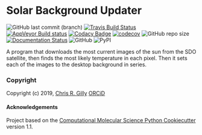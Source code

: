 Solar Background Updater
==============================
[//]: # (Badges)
![GitHub last commit (branch)](https://img.shields.io/github/last-commit/GillySpace27/sunback/master)
[![Travis Build Status](https://travis-ci.com/GillySpace27/sunback.svg?branch=master)](https://travis-ci.com/GillySpace27/sunback)
[![AppVeyor Build status](https://ci.appveyor.com/api/projects/status/ji7e0pm5xxckf6rq/branch/master?svg=true)](https://ci.appveyor.com/project/GillySpace27/sunback/)
[![Codacy Badge](https://api.codacy.com/project/badge/Grade/a47b3701e7544010a4708d923a71fedb)](https://www.codacy.com/manual/GillySpace27/sunback?utm_source=github.com&amp;utm_medium=referral&amp;utm_content=GillySpace27/sunback&amp;utm_campaign=Badge_Grade)
[![codecov](https://codecov.io/gh/GillySpace27/sunback/branch/master/graph/badge.svg)](https://codecov.io/gh/GillySpace27/sunback/branch/master)
![GitHub repo size](https://img.shields.io/github/repo-size/GillySpace27/sunback)
[![Documentation Status](https://readthedocs.org/projects/sunback/badge/?version=latest)](https://sunback.readthedocs.io/en/latest/?badge=latest)
![GitHub](https://img.shields.io/github/license/GillySpace27/sunback)
![PyPI](https://img.shields.io/pypi/v/sunback)

A program that downloads the most current images of the sun from the SDO satellite, then finds the most likely temperature in each pixel. Then it sets each of the images to the desktop background in series. 

### Copyright

Copyright (c) 2019, [Chris R. Gilly](https://gilly.space) [ORCiD](https://orcid.org/0000-0003-0021-9056)


#### Acknowledgements
 
Project based on the 
[Computational Molecular Science Python Cookiecutter](https://github.com/molssi/cookiecutter-cms) version 1.1.
